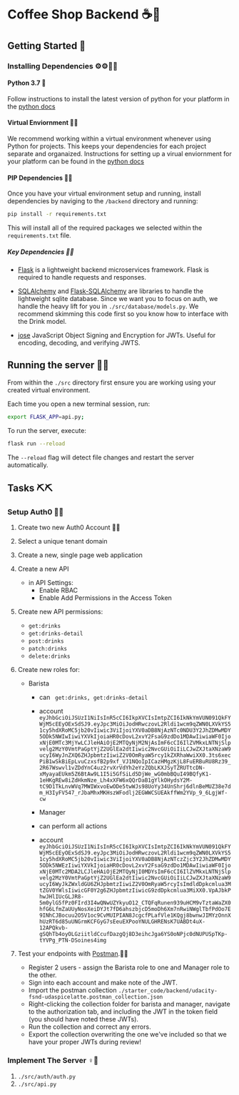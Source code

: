 # Coffee Shop Backend ☕🤎

## Getting Started 🚄

### Installing Dependencies ⚙⚙🔩🔩

#### Python 3.7 🐍

Follow instructions to install the latest version of python for your platform in the [python docs](https://docs.python.org/3/using/unix.html#getting-and-installing-the-latest-version-of-python)

#### Virtual Enviornment 🦾🦿

We recommend working within a virtual environment whenever using Python for projects. This keeps your dependencies for each project separate and organaized. Instructions for setting up a virual enviornment for your platform can be found in the [python docs](https://packaging.python.org/guides/installing-using-pip-and-virtual-environments/)

#### PIP Dependencies 🧩🧩

Once you have your virtual environment setup and running, install dependencies by naviging to the `/backend` directory and running:

```bash
pip install -r requirements.txt
```

This will install all of the required packages we selected within the `requirements.txt` file.

##### Key Dependencies 🔑🔑

- [Flask](http://flask.pocoo.org/)  is a lightweight backend microservices framework. Flask is required to handle requests and responses.

- [SQLAlchemy](https://www.sqlalchemy.org/) and [Flask-SQLAlchemy](https://flask-sqlalchemy.palletsprojects.com/en/2.x/) are libraries to handle the lightweight sqlite database. Since we want you to focus on auth, we handle the heavy lift for you in `./src/database/models.py`. We recommend skimming this code first so you know how to interface with the Drink model.

- [jose](https://python-jose.readthedocs.io/en/latest/) JavaScript Object Signing and Encryption for JWTs. Useful for encoding, decoding, and verifying JWTS.

## Running the server 🧗‍♀️

From within the `./src` directory first ensure you are working using your created virtual environment.

Each time you open a new terminal session, run:

```bash
export FLASK_APP=api.py;
```

To run the server, execute:

```bash
flask run --reload
```

The `--reload` flag will detect file changes and restart the server automatically.
 
## Tasks ⛏⛏

### Setup Auth0  🧰🧰

1. Create two new Auth0 Account 👩‍💻
2. Select a unique tenant domain
3. Create a new, single page web application
4. Create a new API
    - in API Settings:
        - Enable RBAC
        - Enable Add Permissions in the Access Token
5. Create new API permissions:
    - `get:drinks`
    - `get:drinks-detail`
    - `post:drinks`
    - `patch:drinks`
    - `delete:drinks`
6. Create new roles for:
    - Barista
        - can ` get:drinks, get:drinks-detail`
        - account ```eyJhbGciOiJSUzI1NiIsInR5cCI6IkpXVCIsImtpZCI6IkNkYmVUN091QkFYWjM5cEEyOExSdSJ9.eyJpc3MiOiJodHRwczovL2Rldi1wcm9qZWN0LXVkYS51cy5hdXRoMC5jb20vIiwic3ViIjoiYXV0aDB8NjAzNTc0NDU3Y2JhZDMwMDY5ODk5NWIwIiwiYXVkIjoiaHR0cDovL2xvY2FsaG9zdDo1MDAwIiwiaWF0IjoxNjE0MTc3MjYwLCJleHAiOjE2MTQyNjM2NjAsImF6cCI6IlZVMkxLNTNjSlpvelg2MzY0VmtPaGptYjZ2UGlEa2dtIiwic2NvcGUiOiIiLCJwZXJtaXNzaW9ucyI6WyJnZXQ6ZHJpbmtzIiwiZ2V0OmRyaW5rcy1kZXRhaWwiXX0.3ts6xecPiB1wSkBiEpLvuCzxsfB2p9xf_VJ1NQoIpICazHMgzKjL8FuERBuRU8Rz39_2R67Wswvl1vZDdYnC4uz2rvXrVdYh2eYzZQbLKXJSyTZRUTtcDN-xMyayaEUkm5Z6BtAw9L1I5i5GfSiLd5DjWe_wG0mbBQuI49BQfyK1-1eHKgREw8iZdHkmNze_Lh4xXFW6xQQrDaB1gYlkOHydsY2M-tC9D1TkLnvWVq7MWIWxvoEwODe5twWJs98UoYy34UnShrj6dlnBeMUZ38e7dm_H3IyFV547_rJbaMhxMKHszWFodlj2EGWWCSUEAkffWm2YVp_9_6LgjWf-cw```
        
        - Manager
        - can perform all actions
        - account
        ```eyJhbGciOiJSUzI1NiIsInR5cCI6IkpXVCIsImtpZCI6IkNkYmVUN091QkFYWjM5cEEyOExSdSJ9.eyJpc3MiOiJodHRwczovL2Rldi1wcm9qZWN0LXVkYS51cy5hdXRoMC5jb20vIiwic3ViIjoiYXV0aDB8NjAzNTczZjc3Y2JhZDMwMDY5ODk5NWEzIiwiYXVkIjoiaHR0cDovL2xvY2FsaG9zdDo1MDAwIiwiaWF0IjoxNjE0MTc2MDA2LCJleHAiOjE2MTQyNjI0MDYsImF6cCI6IlZVMkxLNTNjSlpvelg2MzY0VmtPaGptYjZ2UGlEa2dtIiwic2NvcGUiOiIiLCJwZXJtaXNzaW9ucyI6WyJkZWxldGU6ZHJpbmtzIiwiZ2V0OmRyaW5rcyIsImdldDpkcmlua3MtZGV0YWlsIiwicGF0Y2g6ZHJpbmtzIiwicG9zdDpkcmlua3MiXX0.VpAJbkPhwJHlIUcGLJR8-5m0ylG5fPz0FIrd3I4wQNwUZYkyuO12_CTQFqRunen939uHCM9vTztaWaZX0hfG6LfmZaUUyNosXeiDYJt7fD6ahszbjcD5moDh6Xm7nRwiNWglTbfPdOo7E9INhCJBocuu2O5V1oc9CvMUIPIAN8JcgcfPLafVle1KQgj8bwnwJIMYzOnnXhUzRT6d85uUNGrmKCFGyG7sEeuEXPooYNULGHRENsK7UABDt4uX-12APQkvb-gSQhTb4oyOLGziitldCcufDazgQj8D3eihcJga6YS0oNPjc0dNUPUSpTKp-tYVPg_PTN-DSoines4img```


7. Test your endpoints with [Postman](https://getpostman.com).🧫🧫
    - Register 2 users - assign the Barista role to one and Manager role to the other.
    - Sign into each account and make note of the JWT.
    - Import the postman collection `./starter_code/backend/udacity-fsnd-udaspicelatte.postman_collection.json`
    - Right-clicking the collection folder for barista and manager, navigate to the authorization tab, and including the JWT in the token field (you should have noted these JWTs).
    - Run the collection and correct any errors.
    - Export the collection overwriting the one we've included so that we have your proper JWTs during review!

### Implement The Server ♀️🤹‍

1. `./src/auth/auth.py`
2. `./src/api.py`
